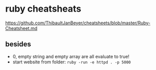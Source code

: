 # ruby cheatsheats

https://github.com/ThibaultJanBeyer/cheatsheets/blob/master/Ruby-Cheatsheet.md

## besides

* 0, empty string and empty array are all evaluate to true!
* start website from folder: `ruby -run -e httpd . -p 5000`
